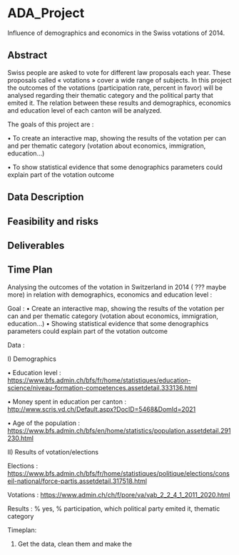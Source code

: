 # ADA_Project
Influence of demographics and economics in the Swiss votations of 2014.

## Abstract

Swiss people are asked to vote for different law proposals each year. These proposals called « votations » cover a wide range of subjects. 
In this project the outcomes of the votations (participation rate, percent in favor) will be analysed regarding their thematic category and the political party that emited it. The relation between these results and demographics, economics and education level of each canton will be analyzed.

The goals of this project are :

•	To create an interactive map, showing the results of the votation per can and per thematic category (votation about economics, immigration, education…) 

•	To show statistical evidence that some denographics parameters could explain part of the votation outcome

## Data Description


## Feasibility and risks

## Deliverables

## Time Plan
Analysing the outcomes of the votation in Switzerland in 2014 ( ??? maybe more) in relation with demographics, economics and education level :

Goal : 
•	Create an interactive map, showing the results of the votation per can and per thematic category (votation about economics, immigration, education…) 
•	Showing statistical evidence that some denographics parameters could explain part of the votation outcome

Data :

I) Demographics

•	Education level :
https://www.bfs.admin.ch/bfs/fr/home/statistiques/education-science/niveau-formation-competences.assetdetail.333136.html

•	Money spent in education per canton :
http://www.scris.vd.ch/Default.aspx?DocID=5468&DomId=2021

•	Age of the population :
https://www.bfs.admin.ch/bfs/en/home/statistics/population.assetdetail.291230.html


II) Results of votation/elections

Elections :
https://www.bfs.admin.ch/bfs/fr/home/statistiques/politique/elections/conseil-national/force-partis.assetdetail.317518.html

Votations :
https://www.admin.ch/ch/f/pore/va/vab_2_2_4_1_2011_2020.html



Results :  % yes, % participation, which political party emited  it,  thematic category


Timeplan:

1.	Get the data, clean them and make the
